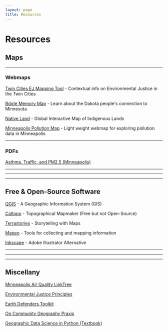 ```yaml
---
layout: page
title: Resources
---
```


# Resources

## Maps

---

### Webmaps

[Twin Cities EJ Mapping Tool](https://ceed.org/environmental-justice-mapping-tool/) - Contextual info on Environmental Justice in the Twin Cities

[Bdote Memory Map](https://bdotememorymap.org/) - Learn about the Dakota people's connection to Minnesota

[Native Land](https://native-land.ca/) - Global Interactive Map of Indigenous Lands

[Minneapolis Pollution Map](https://rwhendrickson.github.io/Community_Air_Monitoring/Notebooks/3_Web_Map/MVP) - Light weight webmap for exploring pollution data in Minneapolis

---

### PDFs

[Asthma, Traffic, and PM2.5 (Minneapolis)](https://drive.google.com/file/d/1aWDIyNTKKsGSz-knAG8HgSKsMR_LeVHA/view?usp=drive_link)

---
---
---

## Free & Open-Source Software

[QGIS](https://qgis.org/) - A Geographic Information System (GIS)

[Caltopo](https://caltopo.com/map.html) - Topographical Mapmaker (Free but not Open-Source)

[Terrastories](https://terrastories.app/) - Storytelling with Maps

[Mapeo](https://www.digital-democracy.org/mapeo) - Tools for collecting and mapping information

[Inkscape](https://inkscape.org/) - Adobe Illustrator Alternative

<!--## Datasets

[Minneapolis](https://drive.google.com/drive/folders/1svY_VcPIVGw8VeIzhm3e698k56BvJz2p?usp=sharing)-->

---
---
---
## Miscellany
[Minneapolis Air Quality LinkTree](https://linktr.ee/minneapolis_airquality)

[Environmental Justice Principles](https://www.ejnet.org/ej/principles.html)

[Earth Defenders Toolkit](https://www.earthdefenderstoolkit.com/)

[On Community Geography Praxis](https://experts.umn.edu/en/publications/mapping-a-path-towards-equity-reflections-on-a-co-creative-commun)

[Geographic Data Science in Python (Textbook)](https://geographicdata.science/book/intro.html)
